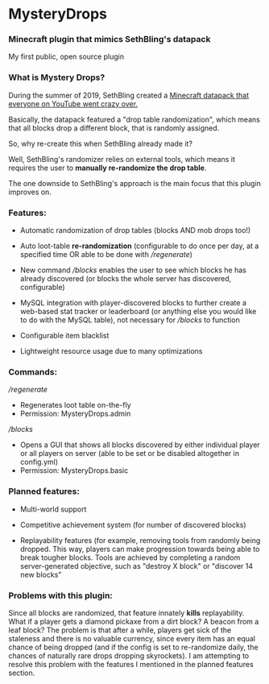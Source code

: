 # MysteryDrops
### Minecraft plugin that mimics SethBling's datapack

My first public, open source plugin
  
### What is Mystery Drops?
  During the summer of 2019, SethBling created a [Minecraft datapack that everyone on YouTube went crazy over.](https://www.youtube.com/watch?v=3JEXAZOrykQ)
  
  Basically, the datapack featured a "drop table randomization", which means that all blocks drop a different block, that is randomly assigned.
  
  So, why re-create this when SethBling already made it?

  Well, SethBling's randomizer relies on external tools, which means it requires the user to **manually re-randomize the drop table**.
  
  The one downside to SethBling's approach is the main focus that this plugin improves on.

### Features:
  - Automatic randomization of drop tables (blocks AND mob drops too!)

  - Auto loot-table **re-randomization** (configurable to do once per day, at a specified time OR able to be done with */regenerate*)
  
  - New command */blocks* enables the user to see which blocks he has already discovered (or blocks the whole server has discovered, configurable)

  - MySQL integration with player-discovered blocks to further create a web-based stat tracker or leaderboard (or anything else you would like to do with the MySQL table), not necessary for */blocks* to function
  
  - Configurable item blacklist
  
  - Lightweight resource usage due to many optimizations

### Commands:

*/regenerate*
- Regenerates loot table on-the-fly
- Permission: MysteryDrops.admin

*/blocks*
- Opens a GUI that shows all blocks discovered by either individual player or all players on server (able to be set or be disabled altogether in config.yml)
- Permission: MysteryDrops.basic 

### Planned features:
  - Multi-world support
  
  - Competitive achievement system (for number of discovered blocks)
  
  - Replayability features (for example, removing tools from randomly being dropped. This way, players can make progression towards being able to break tougher blocks. Tools are achieved by completing a random server-generated objective, such as "destroy X block" or "discover 14 new blocks"

### Problems with this plugin:
  Since all blocks are randomized, that feature innately **kills** replayability. What if a player gets a diamond pickaxe from a dirt block? A beacon from a leaf block? The problem is that after a while, players get sick of the staleness and there is no valuable currency, since every item has an equal chance of being dropped (and if the config is set to re-randomize daily, the chances of naturally rare drops dropping skyrockets). I am attempting to resolve this problem with the features I mentioned in the planned features section.
